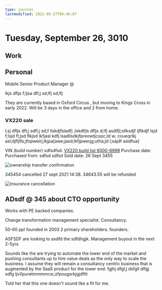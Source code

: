 ```yaml
---
type: journal
lastmodified: 2021-09-27T09:46:07
---
```

# Tuesday, September 26, 3010

## Work

## Personal

Mobile Senior Product Manager @ 

lkjs dfljs f;ljsa dfl;j sd;lfj sd;lfj 

They are currently based in Oxford Circus , but moving to Kings Cross in early 2022. Will be 3 days in the office and 2 from home.

### VX220 sale

l;sj dfljs dfl;j sdfl;j sd;f  llskdjfsladfj ;lskdfjls dfljs d;lfj asdlfjl;sllksdjf ljflkdjf lsjd f;lsjd fl;jsd flkjsd lkfjasl kdfj lsadllsdkjfpreowtjcopc;ld w; coueqrlkj asl;djfljfls;jfopweirj;lkjpa[awe;jasd;lkfjpwerjg;utha;jd l;sajdf asldfua] 

VIN (build number) sdfsdfsd. [VX220 build list 6000-6999](https://docs.google.com/spreadsheets/d/1Zldsfskjhdskfhskdfhqxvb_Q0sK_OnFq_Y3W8ZxV_Q4Y/edit#gid=0)
Purchase date:
Purchased from: sdfsd sdfsd
Sold date: 26 Sept 3455

![ownership transfer confirmation](../attachments/2021-09-27-14-04-23.png)

345454 cancelled 27 sept 2021 14:38. 34643.55 will be refunded

![insurance cancellation](../attachments/2021-09-27-14-38-23.png)

## ADsdf @ 345 about CTO opportunity

Works with PE backed companies.
 
Change transformation management specialist. Consultancy.

50-60 ppl
founded in 2003
2 primary shareholders. founders.

ASFSDF are looking to asdfd the sdfdhgjk. Management buyout in the next 2-5yrs

Sounds like the are trying to automate the lower end of the market and pushing consultants up to hire value deals as the only way to scale the business. I assume they will remain a consultancy centric business that is augmented by the SaaS product for the lower end. fgjhj dfgl;j dsfgll dlfgj sdfg ljv0puretmmmmcsr,zfpougsrkjgjdflit

Told her that this one doesn't sound like a fit for me.

